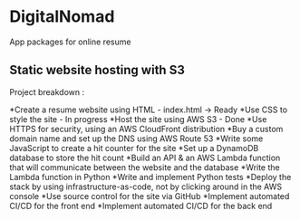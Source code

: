 # DigitalNomad
App packages for online resume 

## Static website hosting with S3 

Project breakdown : 

*Create a resume website using HTML - index.html -> Ready
*Use CSS to style the site - In progress
*Host the site using AWS S3 - Done
*Use HTTPS for security, using an AWS CloudFront distribution
*Buy a custom domain name and set up the DNS using AWS Route 53
*Write some JavaScript to create a hit counter for the site
*Set up a DynamoDB database to store the hit count
*Build an API & an AWS Lambda function that will communicate between the website and the database
*Write the Lambda function in Python
*Write and implement Python tests
*Deploy the stack by using infrastructure-as-code, not by clicking around in the AWS console
*Use source control for the site via GitHub
*Implement automated CI/CD for the front end
*Implement automated CI/CD for the back end
